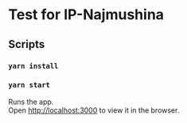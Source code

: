 # Test for IP-Najmushina

## Scripts

### `yarn install`

### `yarn start`

Runs the app.\
Open [http://localhost:3000](http://localhost:3000) to view it in the browser.
